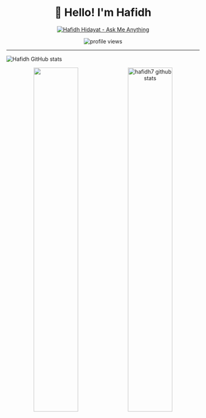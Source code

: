 <div align='center'>
  
  
  # 👋 Hello! I'm Hafidh  
  
  [![Hafidh Hidayat - Ask Me Anything](https://img.shields.io/static/v1?label=Discussions&message=Ask%20Me%20Anything&color=green&style=for-the-badge&logo=github&logoColor=white)](https://github.com/hafidh7/hafidh7/discussions/new?category=ask-me-anything)
  
  <img src="https://gpvc.arturio.dev/hafidh7" alt="profile views"> 
  
</div>

---

![Hafidh GitHub stats](https://github-readme-stats.vercel.app/api/top-langs/?username=hafidh7&count_private=true&theme=vue-dark&hide_langs_below=1&layout=compact)

<p align="center">
  <img width="48%" align="center" src="https://github-readme-stats.vercel.app/api/top-langs/?username=hafidh7&count_private=true&theme=vue-dark&hide_langs_below=1&layout=compact" />
  <img width="48%" align="center" src="https://github-readme-stats.vercel.app/api?username=hafidh7&count_private=true&show_icons=true&theme=vue-dark&line_height=31" alt="hafidh7 github stats"/>
</p>
